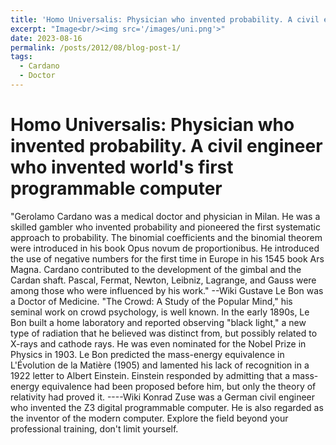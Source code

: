 ```yaml
---
title: 'Homo Universalis: Physician who invented probability. A civil engineer who invented the world's first programmable computer
excerpt: "Image<br/><img src='/images/uni.png'>"
date: 2023-08-16
permalink: /posts/2012/08/blog-post-1/
tags:
  - Cardano
  - Doctor
---
```




Homo Universalis: Physician who invented probability. A civil engineer who invented world's first programmable computer
======

"Gerolamo Cardano was a medical doctor and physician in Milan. He was a skilled gambler who invented probability and pioneered the first systematic approach to probability. The binomial coefficients and the binomial theorem were introduced in his book Opus novum de proportionibus. He introduced the use of negative numbers for the first time in Europe in his 1545 book Ars Magna. Cardano contributed to the development of the gimbal and the Cardan shaft. Pascal, Fermat, Newton, Leibniz, Lagrange, and Gauss were among those who were influenced by his work." --Wiki
Gustave Le Bon was a Doctor of Medicine. "The Crowd: A Study of the Popular Mind," his seminal work on crowd psychology, is well known. In the early 1890s, Le Bon built a home laboratory and reported observing "black light," a new type of radiation that he believed was distinct from, but possibly related to X-rays and cathode rays. He was even nominated for the Nobel Prize in Physics in 1903. Le Bon predicted the mass-energy equivalence in L'Évolution de la Matière (1905) and lamented his lack of recognition in a 1922 letter to Albert Einstein. Einstein responded by admitting that a mass-energy equivalence had been proposed before him, but only the theory of relativity had proved it. ----Wiki
Konrad Zuse was a German civil engineer who invented the Z3 digital programmable computer. He is also regarded as the inventor of the modern computer.
Explore the field beyond your professional training, don't limit yourself. 
